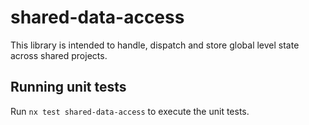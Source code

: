 # shared-data-access

This library is intended to handle, dispatch and store global level state across shared projects.

## Running unit tests

Run `nx test shared-data-access` to execute the unit tests.
